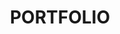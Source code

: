 ---
layout: portfolio
title: PORTFOLIO
permalink: /portfolio/

titles:
    - Etec Automation Oy
    - GEF Vision for Desktops
    - aurinkovoimala.net
    - GEF Vision - Janakkala
    - GEF Vision - Hesburger
    - GEF Vision - City of Seinäjoki
    - GEF Vision - Tampere Talo
    - GEF Vision - Valtimo
    - GEF Vision - Lämpöpartio
    - GEF Vision - Dermosil
    - GEF Vision - Ruokkeen Lomakylä
    - GEF Vision - Matka24
    - GEF Vision - Imatran Seudun Sähkö
    - GEF Vision - Autosalpa
    - GEF Vision - School in Simpele

images:
    - /static/portfolio/etec.jpg
    - /static/portfolio/desktop-vision.jpg
    - /static/portfolio/aurinkovoimala-net.jpg
    - /static/portfolio/janakkala.jpg
    - /static/portfolio/hesburger.jpg
    - /static/portfolio/seinajoki.jpg
    - /static/portfolio/tampere-talo.jpg
    - /static/portfolio/valtimo.jpg
    - /static/portfolio/lampopartio.jpg
    - /static/portfolio/dermosil.jpg
    - /static/portfolio/ruokkeen-lomakyla.jpg
    - /static/portfolio/matka24.jpg
    - /static/portfolio/iss.jpg
    - /static/portfolio/autosalpa.jpg
    - /static/portfolio/simpele-koulu.jpg

texts:
    - >-
        Website for <strong>Etec Automation Oy</strong>.
        Based on CMS <strong>Concrete5</strong>. Layout design and coding.
    - Layout design and coding.
    - >-
        Promo website for largest power plant in Finland.
        Based on CMS <strong>Concrete5</strong>. Layout design and coding
    - Layout design and coding.
    - HTML5 programming.
    - Layout design and coding.
    - Layout design and coding.
    - Layout design and coding.
    - Layout design and coding.
    - Layout design and coding.
    - Layout design and coding.
    - Layout design and coding.
    - Layout design and coding.
    - Layout design (partly) and coding.
    - Layout design and coding.

url-descriptions:
    - http://www.etec.fi
    - Private webpages
    - http://www.aurinkovoimala.net
    - Private webpage
    - Private webpage
    - Private webpage
    - Private webpage
    - Private webpage
    - Private webpage
    - Private webpage
    - Private webpage
    - Monitoring webpage
    - Private webpage
    - Private webpage
    - Private webpage

urls:
    - http://www.etec.fi
    - false
    - http://www.aurinkovoimala.net
    - false
    - false
    - false
    - false
    - false
    - false
    - false
    - false
    - https://vision.gef.fi/0361eb72-5b37-45f9-af56-72045562ef40/
    - false
    - false
    - false
---